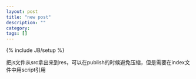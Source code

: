 ```yaml
---
layout: post
title: "new post"
description: ""
category: 
tags: []
---
```

{% include JB/setup %}

把js文件从src拿出来到res，可以在publish的时候避免压缩，但是需要在index文件中用script引用